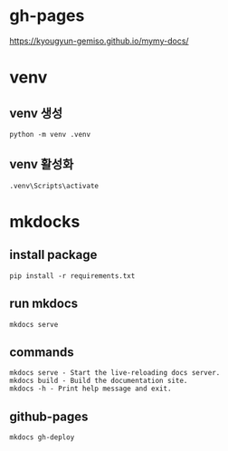 # gh-pages
https://kyougyun-gemiso.github.io/mymy-docs/

# venv

## venv 생성
```
python -m venv .venv
```

## venv 활성화
```
.venv\Scripts\activate
```

# mkdocks

## install package
```
pip install -r requirements.txt
```

## run mkdocs
```
mkdocs serve
```

## commands
```
mkdocs serve - Start the live-reloading docs server.
mkdocs build - Build the documentation site.
mkdocs -h - Print help message and exit.
```

## github-pages
```
mkdocs gh-deploy
```
